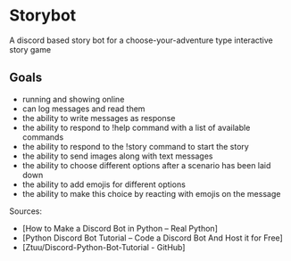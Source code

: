 # Storybot
A discord based story bot for a choose-your-adventure type interactive story game

## Goals
- running and showing online
- can log messages and read them
- the ability to write messages as response
- the ability to respond to !help command with a list of available commands
- the ability to respond to the !story command to start the story
- the ability to send images along with text messages
- the ability to choose different options after a scenario has been laid down
- the ability to add emojis for different options
- the ability to make this choice by reacting with emojis on the message

Sources:
- [How to Make a Discord Bot in Python – Real Python]
- [Python Discord Bot Tutorial – Code a Discord Bot And Host it for Free]
- [Ztuu/Discord-Python-Bot-Tutorial - GitHub]
